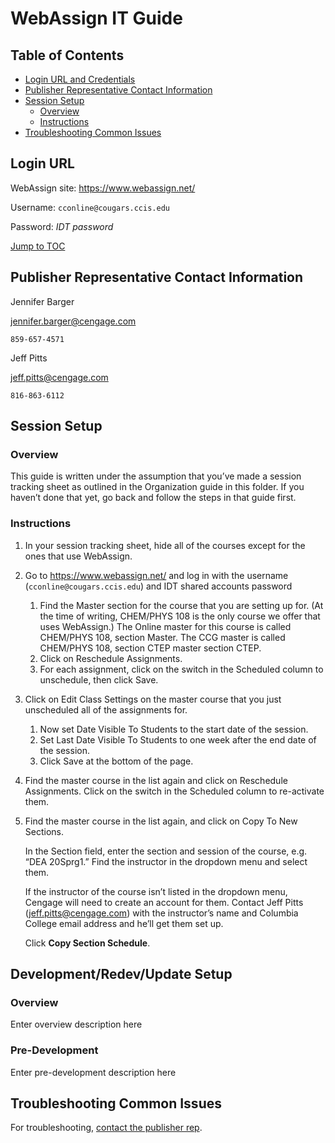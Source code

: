 # WebAssign IT Guide

## Table of Contents

* [Login URL and Credentials](#login-url)
* [Publisher Representative Contact Information](#publisher-representative-contact-information)
* [Session Setup](#session-setup)
    * [Overview](#overview)
    * [Instructions](#instructions)
* [Troubleshooting Common Issues](#troubleshooting-common-issues)

## Login URL

WebAssign site: <a href="https://www.webassign.net/" target="_blank">https://www.webassign.net/</a>

Username: ```cconline@cougars.ccis.edu```

Password: *IDT password*

[Jump to TOC](#toc)

## Publisher Representative Contact Information
Jennifer Barger

[jennifer.barger@cengage.com](mailto:jennifer.barger@cengage.com)

```859-657-4571```

Jeff Pitts

[jeff.pitts@cengage.com](mailto:jeff.pitts@cengage.com)

```816-863-6112```

## Session Setup

### Overview

This guide is written under the assumption that you’ve made a session tracking sheet as outlined in the Organization guide in this folder. If you haven’t done that yet, go back and follow the steps in that guide first.

### Instructions
1. In your session tracking sheet, hide all of the courses except for the ones that use WebAssign.
2. Go to <a href="https://www.webassign.net/" target="_blank">https://www.webassign.net/</a> and log in with the username (```cconline@cougars.ccis.edu```) and IDT shared accounts password
    1. Find the Master section for the course that you are setting up for. (At the time of writing, CHEM/PHYS 108 is the only course we offer that uses WebAssign.) The Online master for this course is called CHEM/PHYS 108, section Master. The CCG master is called CHEM/PHYS 108, section CTEP master section CTEP.
    2. Click on Reschedule Assignments.
    3. For each assignment, click on the switch in the Scheduled column to unschedule, then click Save.
3. Click on Edit Class Settings on the master course that you just unscheduled all of the assignments for.
    1. Now set Date Visible To Students to the start date of the session.
    2. Set Last Date Visible To Students to one week after the end date of the session.
    3. Click Save at the bottom of the page.
4. Find the master course in the list again and click on Reschedule Assignments. Click on the switch in the Scheduled column to re-activate them.
5.	Find the master course in the list again, and click on Copy To New Sections.

    In the Section field, enter the section and session of the course, e.g. “DEA 20Sprg1.”
    Find the instructor in the dropdown menu and select them.
    
    If the instructor of the course isn’t listed in the dropdown menu, Cengage will need to create an account for them. Contact Jeff Pitts ([jeff.pitts@cengage.com](mailto:jeff.pitts@cengage.com)) with the instructor’s name and Columbia College email address and he’ll get them set up.
    
    Click **Copy Section Schedule**.
    
## Development/Redev/Update Setup
### Overview
Enter overview description here
### Pre-Development
Enter pre-development description here

## Troubleshooting Common Issues
For troubleshooting, [contact the publisher rep](#publisher-representative-contact-information). 
